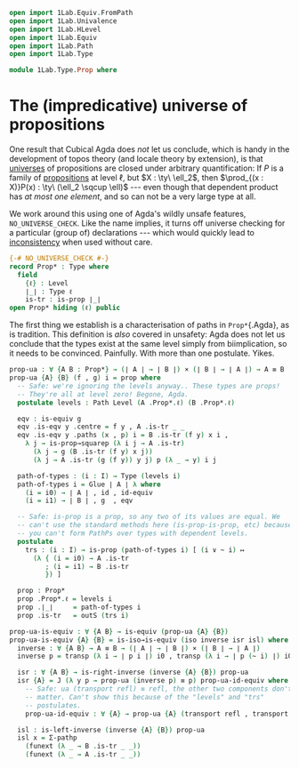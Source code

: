 ```agda
open import 1Lab.Equiv.FromPath
open import 1Lab.Univalence
open import 1Lab.HLevel
open import 1Lab.Equiv
open import 1Lab.Path
open import 1Lab.Type

module 1Lab.Type.Prop where
```

# The (impredicative) universe of propositions

One result that Cubical Agda does _not_ let us conclude, which is handy
in the development of topos theory (and locale theory by extension), is
that [universes] of propositions are closed under arbitrary
quantification: If $P$ is a family of [propositions] at level $\ell$, but
$X : \ty\ \ell_2$, then $\prod_{(x : X)}P(x) : \ty\ (\ell_2 \sqcup
\ell)$ --- even though that dependent product has _at most one element_,
and so can not be a very large type at all.

[universes]: 1Lab.Type.html
[propositions]: 1Lab.HLevel.html#is-prop

We work around this using one of Agda's wildly unsafe features,
`NO_UNIVERSE_CHECK`. Like the name implies, it turns off universe
checking for a particular (group of) declarations --- which would
quickly lead to [inconsistency] when used without care.

[inconsistency]: 1Lab.Counterexamples.Russell.html

```agda
{-# NO_UNIVERSE_CHECK #-}
record Prop* : Type where
  field
    {ℓ} : Level
    ∣_∣ : Type ℓ
    is-tr : is-prop ∣_∣
open Prop* hiding (ℓ) public
```

The first thing we establish is a characterisation of paths in
`Prop*`{.Agda}, as is tradition. This definition is _also_ covered in
unsafety: Agda does not let us conclude that the types exist at the same
level simply from biimplication, so it needs to be convinced. Painfully.
With more than one postulate. Yikes.

```agda
prop-ua : ∀ {A B : Prop*} → (∣ A ∣ → ∣ B ∣) × (∣ B ∣ → ∣ A ∣) → A ≡ B
prop-ua {A} {B} (f , g) i = prop where
  -- Safe: we're ignoring the levels anyway.. These types are props!
  -- They're all at level zero! Begone, Agda.
  postulate levels : Path Level (A .Prop*.ℓ) (B .Prop*.ℓ)

  eqv : is-equiv g
  eqv .is-eqv y .centre = f y , A .is-tr _ _
  eqv .is-eqv y .paths (x , p) i = B .is-tr (f y) x i ,
    λ j → is-prop→squarep (λ i j → A .is-tr)
      (λ j → g (B .is-tr (f y) x j))
      (λ j → A .is-tr (g (f y)) y j) p (λ _ → y) i j

  path-of-types : (i : I) → Type (levels i)
  path-of-types i = Glue ∣ A ∣ λ where
    (i = i0) → ∣ A ∣ , id , id-equiv
    (i = i1) → ∣ B ∣ , g  , eqv

  -- Safe: is-prop is a prop, so any two of its values are equal. We
  -- can't use the standard methods here (is-prop-is-prop, etc) because
  -- you can't form PathPs over types with dependent levels.
  postulate
    trs : (i : I) → is-prop (path-of-types i) [ (i ∨ ~ i) ↦
      (λ { (i = i0) → A .is-tr
         ; (i = i1) → B .is-tr
         }) ]

  prop : Prop*
  prop .Prop*.ℓ = levels i
  prop .∣_∣     = path-of-types i
  prop .is-tr   = outS (trs i)

prop-ua-is-equiv : ∀ {A B} → is-equiv (prop-ua {A} {B})
prop-ua-is-equiv {A} {B} = is-iso→is-equiv (iso inverse isr isl) where
  inverse : ∀ {A B} → A ≡ B → (∣ A ∣ → ∣ B ∣) × (∣ B ∣ → ∣ A ∣)
  inverse p = transp (λ i → ∣ p i ∣) i0 , transp (λ i → ∣ p (~ i) ∣) i0

  isr : ∀ {A B} → is-right-inverse (inverse {A} {B}) prop-ua
  isr {A} = J (λ y p → prop-ua (inverse p) ≡ p) prop-ua-id-equiv where postulate
    -- Safe: ua (transport refl) ≡ refl, the other two components don't
    -- matter. Can't show this because of the "levels" and "trs"
    -- postulates.
    prop-ua-id-equiv : ∀ {A} → prop-ua {A} (transport refl , transport refl) ≡ refl

  isl : is-left-inverse (inverse {A} {B}) prop-ua
  isl x = Σ-pathp
    (funext (λ _ → B .is-tr _ _))
    (funext (λ _ → A .is-tr _ _))
```
